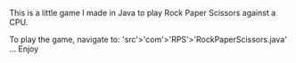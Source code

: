 This is a little game I made in Java to play Rock Paper Scissors against a CPU.

To play the game, navigate to: 'src'>'com'>'RPS'>'RockPaperScissors.java' ... Enjoy
